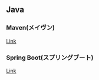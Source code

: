 ## Java

### Maven(メイヴン)

[Link](https://maven.apache.org/)

### Spring Boot(スプリングブート)

[Link](https://spring.io/projects/spring-boot)
